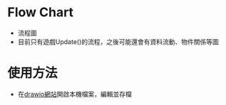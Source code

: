 # Flow Chart
- 流程圖
- 目前只有遊戲Update()的流程，之後可能還會有資料流動、物件關係等圖
# 使用方法
- 在[drawio網站](https://app.diagrams.net/)開啟本機檔案，編輯並存檔